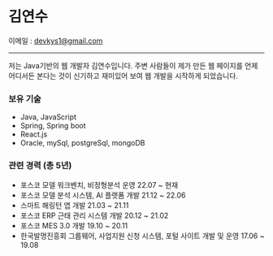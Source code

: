<!--- - 👋 Hi, I’m @kys1109
- 👀 I’m interested in ...
- 🌱 I’m currently learning ...
- 💞️ I’m looking to collaborate on ...
- 📫 How to reach me ... --->

# 김연수

이메일 : devkys1@gmail.com

---

저는 Java기반의 웹 개발자 김연수입니다. 주변 사람들이 제가 만든 웹 페이지를 언제 어디서든 본다는 것이 신기하고 재미있어 보여 웹 개발을 시작하게 되었습니다.

### 보유 기술
* Java, JavaScript
* Spring, Spring boot
* React.js
* Oracle, mySql, postgreSql, mongoDB

### 관련 경력 (총 5년)
* 포스코 모델 워크벤치, 비정형분석 운영  22.07 ~ 현재
* 포스코 모델 분석 시스템, AI 플랫폼 개발  21.12 ~ 22.06
* 스마트 해링턴 앱 개발  21.03 ~ 21.11
* 포스코 ERP 근태 관리 시스템 개발  20.12 ~ 21.02 
* 포스코 MES 3.0 개발  19.10 ~ 20.11
* 한국발명진흥회 그룹웨어, 사업지원 신청 시스템, 포털 사이트 개발 및 운영  17.06 ~ 19.08

<!---
kys1109/kys1109 is a ✨ special ✨ repository because its `README.md` (this file) appears on your GitHub profile.
You can click the Preview link to take a look at your changes.
--->
